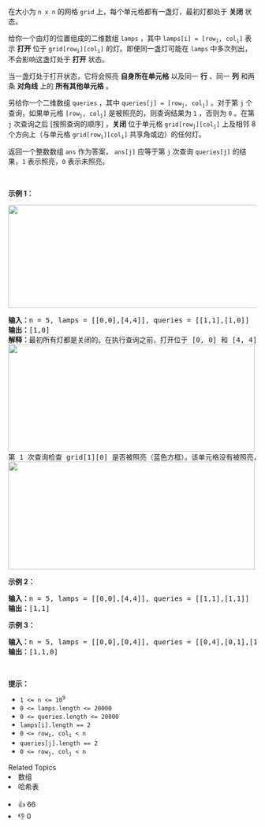 <p>在大小为 <code>n x n</code> 的网格 <code>grid</code> 上，每个单元格都有一盏灯，最初灯都处于 <strong>关闭</strong> 状态。</p>

<p>给你一个由灯的位置组成的二维数组&nbsp;<code>lamps</code> ，其中 <code>lamps[i] = [row<sub>i</sub>, col<sub>i</sub>]</code> 表示 <strong>打开</strong> 位于 <code>grid[row<sub>i</sub>][col<sub>i</sub>]</code> 的灯。即便同一盏灯可能在 <code>lamps</code> 中多次列出，不会影响这盏灯处于 <strong>打开</strong> 状态。</p>

<p>当一盏灯处于打开状态，它将会照亮 <strong>自身所在单元格</strong> 以及同一 <strong>行</strong> 、同一 <strong>列</strong> 和两条 <strong>对角线</strong> 上的 <strong>所有其他单元格</strong> 。</p>

<p>另给你一个二维数组 <code>queries</code> ，其中 <code>queries[j] = [row<sub>j</sub>, col<sub>j</sub>]</code> 。对于第 <code>j</code> 个查询，如果单元格 <code>[row<sub>j</sub>, col<sub>j</sub>]</code> 是被照亮的，则查询结果为 <code>1</code> ，否则为 <code>0</code> 。在第 <code>j</code> 次查询之后 [按照查询的顺序] ，<strong>关闭</strong> 位于单元格 <code>grid[row<sub>j</sub>][col<sub>j</sub>]</code> 上及相邻 8 个方向上（与单元格 <code>grid[row<sub>i</sub>][col<sub>i</sub>]</code> 共享角或边）的任何灯。</p>

<p>返回一个整数数组 <code>ans</code> 作为答案， <code>ans[j]</code> 应等于第 <code>j</code> 次查询&nbsp;<code>queries[j]</code>&nbsp;的结果，<code>1</code> 表示照亮，<code>0</code> 表示未照亮。</p>

<p>&nbsp;</p>

<p><strong>示例 1：</strong></p>
<img alt="" src="https://assets.leetcode.com/uploads/2020/08/19/illu_1.jpg" style="height: 209px; width: 750px;" />
<pre>
<strong>输入：</strong>n = 5, lamps = [[0,0],[4,4]], queries = [[1,1],[1,0]]
<strong>输出：</strong>[1,0]
<strong>解释：</strong>最初所有灯都是关闭的。在执行查询之前，打开位于 [0, 0] 和 [4, 4] 的灯。第 0&nbsp;次查询检查 grid[1][1] 是否被照亮（蓝色方框）。该单元格被照亮，所以 ans[0] = 1 。然后，关闭红色方框中的所有灯。
<img alt="" src="https://assets.leetcode.com/uploads/2020/08/19/illu_step1.jpg" style="height: 218px; width: 500px;" />
第 1&nbsp;次查询检查 grid[1][0] 是否被照亮（蓝色方框）。该单元格没有被照亮，所以 ans[1] = 0 。然后，关闭红色矩形中的所有灯。
<img alt="" src="https://assets.leetcode.com/uploads/2020/08/19/illu_step2.jpg" style="height: 219px; width: 500px;" />
</pre>

<p><strong>示例 2：</strong></p>

<pre>
<strong>输入：</strong>n = 5, lamps = [[0,0],[4,4]], queries = [[1,1],[1,1]]
<strong>输出：</strong>[1,1]
</pre>

<p><strong>示例 3：</strong></p>

<pre>
<strong>输入：</strong>n = 5, lamps = [[0,0],[0,4]], queries = [[0,4],[0,1],[1,4]]
<strong>输出：</strong>[1,1,0]
</pre>

<p>&nbsp;</p>

<p><strong>提示：</strong></p>

<ul>
	<li><code>1 &lt;= n &lt;= 10<sup>9</sup></code></li>
	<li><code>0 &lt;= lamps.length &lt;= 20000</code></li>
	<li><code>0 &lt;= queries.length &lt;= 20000</code></li>
	<li><code>lamps[i].length == 2</code></li>
	<li><code>0 &lt;= row<sub>i</sub>, col<sub>i</sub> &lt; n</code></li>
	<li><code>queries[j].length == 2</code></li>
	<li><code>0 &lt;= row<sub>j</sub>, col<sub>j</sub> &lt; n</code></li>
</ul>
<div><div>Related Topics</div><div><li>数组</li><li>哈希表</li></div></div><br><div><li>👍 66</li><li>👎 0</li></div>